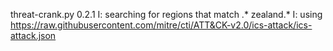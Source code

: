 threat-crank.py 0.2.1
I: searching for regions that match .* zealand.*
I: using https://raw.githubusercontent.com/mitre/cti/ATT&CK-v2.0/ics-attack/ics-attack.json
